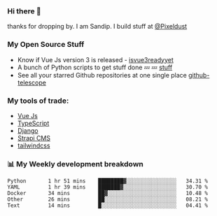 ### Hi there 👋

thanks for dropping by.
I am Sandip. I build stuff at [@Pixeldust](github.com/pixeldust-in/)

###  **My Open Source Stuff**

 - Know if Vue Js version 3 is released -  [isvue3readyyet](https://github.com/sandiprb/isvue3readyyet)
 - A bunch of Python scripts to get stuff done 💤 💤 [stuff](https://github.com/sandiprb/stuff)
 - See all your starred Github repositories at one single place [github-telescope](https://github.com/sandiprb/github-telescope)



###  **My tools of trade:**
 - [Vue Js](https://github.com/vuejs/vue/)
 - [TypeScript](https://github.com/microsoft/TypeScript)
 - [Django](github.com/django/django)
 - [Strapi CMS](github.com/strapi/strapi)
 - [tailwindcss](https://github.com/tailwindlabs/tailwindcss)


###  📊 **My Weekly development breakdown**
<!--START_SECTION:waka-->

```text
Python       1 hr 51 mins    ████████▓░░░░░░░░░░░░░░░░   34.31 %
YAML         1 hr 39 mins    ███████▓░░░░░░░░░░░░░░░░░   30.70 %
Docker       34 mins         ██▓░░░░░░░░░░░░░░░░░░░░░░   10.48 %
Other        26 mins         ██░░░░░░░░░░░░░░░░░░░░░░░   08.21 %
Text         14 mins         █░░░░░░░░░░░░░░░░░░░░░░░░   04.41 %
```

<!--END_SECTION:waka-->
